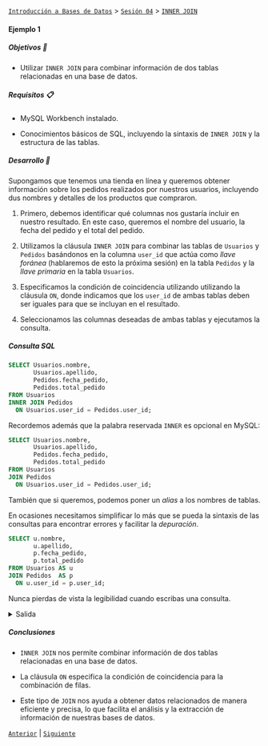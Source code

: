 [`Introducción a Bases de Datos`](../../../README.md) > [`Sesión 04`](../../README.md) > [`INNER JOIN`](../README.md)

#### Ejemplo 1

##### Objetivos 🎯

- Utilizar `INNER JOIN` para combinar información de dos tablas relacionadas en una base de datos.

##### Requisitos 📋

- MySQL Workbench instalado.

- Conocimientos básicos de SQL, incluyendo la sintaxis de `INNER JOIN` y la estructura de las tablas.

##### Desarrollo 🚀

Supongamos que tenemos una tienda en línea y queremos obtener información sobre los pedidos realizados por nuestros usuarios, incluyendo dus nombres y detalles de los productos que compraron.

1. Primero, debemos identificar qué columnas nos gustaría incluir en nuestro resultado. En este caso, queremos el nombre del usuario, la fecha del pedido y el total del pedido.

2. Utilizamos la cláusula `INNER JOIN` para combinar las tablas de `Usuarios` y `Pedidos` basándonos en la columna `user_id` que actúa como *llave foránea* (hablaremos de esto la próxima sesión) en la tabla `Pedidos` y la *llave primaria* en la tabla `Usuarios`.

3. Especificamos la condición de coincidencia utilizando utilizando la cláusula `ON`, donde indicamos que los `user_id` de ambas tablas deben ser iguales para que se incluyan en el resultado.

4. Seleccionamos las columnas deseadas de ambas tablas y ejecutamos la consulta.

##### Consulta SQL

```sql
SELECT Usuarios.nombre, 
       Usuarios.apellido, 
       Pedidos.fecha_pedido, 
       Pedidos.total_pedido
FROM Usuarios
INNER JOIN Pedidos 
  ON Usuarios.user_id = Pedidos.user_id;
```

Recordemos además que la palabra reservada `INNER` es opcional en MySQL: 

```sql
SELECT Usuarios.nombre, 
       Usuarios.apellido, 
       Pedidos.fecha_pedido, 
       Pedidos.total_pedido
FROM Usuarios
JOIN Pedidos 
  ON Usuarios.user_id = Pedidos.user_id;
```

También que si queremos, podemos poner un *alias* a los nombres de tablas.

En ocasiones necesitamos simplificar lo más que se pueda la sintaxis de las consultas para encontrar errores y facilitar la *depuración*.

```sql
SELECT u.nombre, 
       u.apellido, 
       p.fecha_pedido, 
       p.total_pedido
FROM Usuarios AS u
JOIN Pedidos  AS p
  ON u.user_id = p.user_id;
```

Nunca pierdas de vista la legibilidad cuando escribas una consulta.

<details><summary>Salida</summary>

<table border=1>
<tr>
<td bgcolor=silver class='medium'>nombre</td>
<td bgcolor=silver class='medium'>apellido</td>
<td bgcolor=silver class='medium'>fecha_pedido</td>
<td bgcolor=silver class='medium'>total_pedido</td>
</tr>

<tr>
<td class='normal' valign='top'>Juan</td>
<td class='normal' valign='top'>Perez</td>
<td class='normal' valign='top'>2023-03-10</td>
<td class='normal' valign='top'>50.00</td>
</tr>

<tr>
<td class='normal' valign='top'>Maria</td>
<td class='normal' valign='top'>Gomez</td>
<td class='normal' valign='top'>2023-03-12</td>
<td class='normal' valign='top'>70.00</td>
</tr>

<tr>
<td class='normal' valign='top'>Carlos</td>
<td class='normal' valign='top'>Lopez</td>
<td class='normal' valign='top'>2023-04-15</td>
<td class='normal' valign='top'>90.00</td>
</tr>

<tr>
<td class='normal' valign='top'>Ana</td>
<td class='normal' valign='top'>Martinez</td>
<td class='normal' valign='top'>2023-05-20</td>
<td class='normal' valign='top'>60.00</td>
</tr>

<tr>
<td class='normal' valign='top'>Pedro</td>
<td class='normal' valign='top'>Rodriguez</td>
<td class='normal' valign='top'>2023-06-25</td>
<td class='normal' valign='top'>80.00</td>
</tr>

<tr>
<td class='normal' valign='top'>Laura</td>
<td class='normal' valign='top'>Sanchez</td>
<td class='normal' valign='top'>2023-07-30</td>
<td class='normal' valign='top'>120.00</td>
</tr>

<tr>
<td class='normal' valign='top'>Diego</td>
<td class='normal' valign='top'>Garcia</td>
<td class='normal' valign='top'>2023-08-05</td>
<td class='normal' valign='top'>100.00</td>
</tr>

<tr>
<td class='normal' valign='top'>Sofia</td>
<td class='normal' valign='top'>Hernandez</td>
<td class='normal' valign='top'>2023-09-10</td>
<td class='normal' valign='top'>150.00</td>
</tr>

<tr>
<td class='normal' valign='top'>Elena</td>
<td class='normal' valign='top'>Diaz</td>
<td class='normal' valign='top'>2023-10-15</td>
<td class='normal' valign='top'>110.00</td>
</tr>

<tr>
<td class='normal' valign='top'>Alejandro</td>
<td class='normal' valign='top'>Torres</td>
<td class='normal' valign='top'>2023-11-20</td>
<td class='normal' valign='top'>130.00</td>
</tr>

<tr>
<td class='normal' valign='top'>Marina</td>
<td class='normal' valign='top'>Ruiz</td>
<td class='normal' valign='top'>2023-12-25</td>
<td class='normal' valign='top'>70.00</td>
</tr>

<tr>
<td class='normal' valign='top'>Javier</td>
<td class='normal' valign='top'>Flores</td>
<td class='normal' valign='top'>2024-01-30</td>
<td class='normal' valign='top'>90.00</td>
</tr>

<tr>
<td class='normal' valign='top'>Lucia</td>
<td class='normal' valign='top'>Gutierrez</td>
<td class='normal' valign='top'>2024-02-05</td>
<td class='normal' valign='top'>100.00</td>
</tr>

<tr>
<td class='normal' valign='top'>Manuel</td>
<td class='normal' valign='top'>Vazquez</td>
<td class='normal' valign='top'>2024-03-10</td>
<td class='normal' valign='top'>120.00</td>
</tr>

<tr>
<td class='normal' valign='top'>Luisa</td>
<td class='normal' valign='top'>Moreno</td>
<td class='normal' valign='top'>2024-04-15</td>
<td class='normal' valign='top'>80.00</td>
</tr>

<tr>
<td class='normal' valign='top'>Miguel</td>
<td class='normal' valign='top'>Jimenez</td>
<td class='normal' valign='top'>2024-05-20</td>
<td class='normal' valign='top'>150.00</td>
</tr>

<tr>
<td class='normal' valign='top'>Carmen</td>
<td class='normal' valign='top'>Castillo</td>
<td class='normal' valign='top'>2024-06-25</td>
<td class='normal' valign='top'>110.00</td>
</tr>

<tr>
<td class='normal' valign='top'>Raul</td>
<td class='normal' valign='top'>Navarro</td>
<td class='normal' valign='top'>2024-07-30</td>
<td class='normal' valign='top'>140.00</td>
</tr>

<tr>
<td class='normal' valign='top'>Patricia</td>
<td class='normal' valign='top'>Garcia</td>
<td class='normal' valign='top'>2024-08-05</td>
<td class='normal' valign='top'>100.00</td>
</tr>

<tr>
<td class='normal' valign='top'>Daniel</td>
<td class='normal' valign='top'>Sanchez</td>
<td class='normal' valign='top'>2024-09-10</td>
<td class='normal' valign='top'>130.00</td>
</tr>
</table>


</details>

##### Conclusiones

- `INNER JOIN` nos permite combinar información de dos tablas relacionadas en una base de datos.

- La cláusula `ON` especifica la condición de coincidencia para la combinación de filas.

- Este tipo de `JOIN` nos ayuda a obtener datos relacionados de manera eficiente y precisa, lo que facilita el análisis y la extracción de información de nuestras bases de datos.

[`Anterior`](../README.md) | [`Siguiente`](../reto01/README.md)
